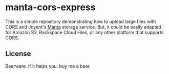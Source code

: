 # manta-cors-express

This is a simple repository demonstrating how to upload large files with CORS and Joyent's [Manta](http://joyent.com/products/manta) storage service. But, it could be easily adapted for Amazon S3, Rackspace Cloud Files, or any other platform that supports CORS.

## License

Beerware. If it helps you, buy me a beer.
